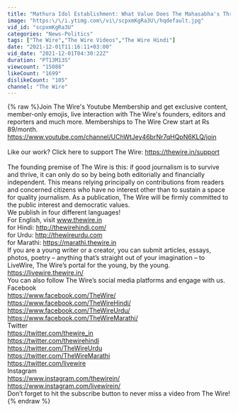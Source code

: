 ```yaml
---
title: "Mathura Idol Establishment: What Value Does The Mahasabha's Threats Hold? | Lucknow Central"
image: "https:\/\/i.ytimg.com\/vi\/scpxmKgRa3U\/hqdefault.jpg"
vid_id: "scpxmKgRa3U"
categories: "News-Politics"
tags: ["The Wire","The Wire Videos","The Wire Hindi"]
date: "2021-12-01T11:16:11+03:00"
vid_date: "2021-12-01T04:30:22Z"
duration: "PT13M13S"
viewcount: "15088"
likeCount: "1699"
dislikeCount: "105"
channel: "The Wire"
---
```

{% raw %}Join The Wire's Youtube Membership and get exclusive content, member-only emojis, live interaction with The Wire's founders, editors and reporters and much more. Memberships to The Wire Crew start at Rs 89/month. <a rel="nofollow" target="blank" href="https://www.youtube.com/channel/UChWtJey46brNr7qHQpN6KLQ/join">https://www.youtube.com/channel/UChWtJey46brNr7qHQpN6KLQ/join</a><br /><br />Like our work?  Click here to support The Wire: <a rel="nofollow" target="blank" href="https://thewire.in/support">https://thewire.in/support</a><br /><br />The founding premise of The Wire is this: if good journalism is to survive and thrive, it can only do so by being both editorially and financially independent. This means relying principally on contributions from readers and concerned citizens who have no interest other than to sustain a space for quality journalism. As a publication, The Wire will be firmly committed to the public interest and democratic values.<br />We publish in four different languages!<br />For English, visit www.thewire.in<br />for Hindi: <a rel="nofollow" target="blank" href="http://thewirehindi.com/">http://thewirehindi.com/</a><br />for Urdu: <a rel="nofollow" target="blank" href="http://thewireurdu.com">http://thewireurdu.com</a><br />for Marathi: <a rel="nofollow" target="blank" href="https://marathi.thewire.in">https://marathi.thewire.in</a><br />If you are a young writer or a creator, you can submit articles, essays, photos, poetry – anything that’s straight out of your imagination – to LiveWire, The Wire’s portal for the young, by the young. <a rel="nofollow" target="blank" href="https://livewire.thewire.in/">https://livewire.thewire.in/</a><br />You can also follow The Wire’s social media platforms and engage with us.<br />Facebook<br /><a rel="nofollow" target="blank" href="https://www.facebook.com/TheWire/">https://www.facebook.com/TheWire/</a><br /><a rel="nofollow" target="blank" href="https://www.facebook.com/TheWireHindi/">https://www.facebook.com/TheWireHindi/</a><br /><a rel="nofollow" target="blank" href="https://www.facebook.com/TheWireUrdu/">https://www.facebook.com/TheWireUrdu/</a><br /><a rel="nofollow" target="blank" href="https://www.facebook.com/TheWireMarathi/">https://www.facebook.com/TheWireMarathi/</a><br />Twitter<br /><a rel="nofollow" target="blank" href="https://twitter.com/thewire_in">https://twitter.com/thewire_in</a><br /><a rel="nofollow" target="blank" href="https://twitter.com/thewirehindi">https://twitter.com/thewirehindi</a><br /><a rel="nofollow" target="blank" href="https://twitter.com/TheWireUrdu">https://twitter.com/TheWireUrdu</a><br /><a rel="nofollow" target="blank" href="https://twitter.com/TheWireMarathi">https://twitter.com/TheWireMarathi</a><br /><a rel="nofollow" target="blank" href="https://twitter.com/livewire">https://twitter.com/livewire</a><br />Instagram<br /><a rel="nofollow" target="blank" href="https://www.instagram.com/thewirein/">https://www.instagram.com/thewirein/</a><br /><a rel="nofollow" target="blank" href="https://www.instagram.com/livewirein/">https://www.instagram.com/livewirein/</a><br />Don’t forget to hit the subscribe button to never miss a video from The Wire!{% endraw %}
